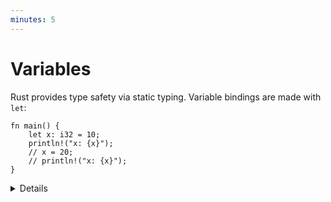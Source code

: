 ```yaml
---
minutes: 5
---
```


# Variables

Rust provides type safety via static typing. Variable bindings are made with
`let`:

```rust,editable,warnunused
fn main() {
    let x: i32 = 10;
    println!("x: {x}");
    // x = 20;
    // println!("x: {x}");
}
```

<details>

- Uncomment the `x = 20` to demonstrate that variables are immutable by default.
  Add the `mut` keyword to allow changes.

- Warnings are enabled for this slide, such as for unused variables or
  unnecessary `mut`. These are omitted in most slides to avoid distracting
  warnings. Try removing the mutation but leaving the `mut` keyword in place.

- The `i32` here is the type of the variable. This must be known at compile
  time, but type inference (covered later) allows the programmer to omit it in
  many cases.

</details>
